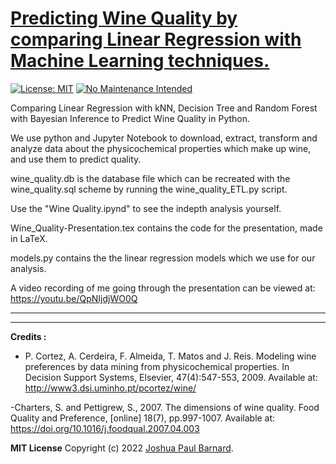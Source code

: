 # [Predicting Wine Quality by comparing Linear Regression with Machine Learning techniques.](https://youtu.be/QpNIjdjWO0Q)

[![License: MIT](https://img.shields.io/badge/License-MIT-yellow.svg)](https://opensource.org/licenses/MIT) [![No Maintenance Intended](http://unmaintained.tech/badge.svg)](http://unmaintained.tech/)

Comparing Linear Regression with kNN, Decision Tree and Random Forest with Bayesian Inference to Predict Wine Quality in Python.

We use python and Jupyter Notebook to download, extract, transform and analyze data about the physicochemical properties which make up wine, and use them to predict quality.  

wine_quality.db is the database file which can be recreated with the wine_quality.sql scheme by running the wine_quality_ETL.py script.  

Use the "Wine Quality.ipynd" to see the indepth analysis yourself.  

Wine_Quality-Presentation.tex contains the code for the presentation, made in LaTeX.  

models.py contains the the linear regression models which we use for our analysis.  

A video recording of me going through the presentation can be viewed at:  https://youtu.be/QpNIjdjWO0Q


________________________________________________________________________________________________________________________________________
________________________________________________________________________________________________________________________________________


**Credits :**

- P. Cortez, A. Cerdeira, F. Almeida, T. Matos and J. Reis.
Modeling wine preferences by data mining from
physicochemical properties. In Decision Support Systems,
Elsevier, 47(4):547-553, 2009. Available at:
<http://www3.dsi.uminho.pt/pcortez/wine/>

-Charters, S. and Pettigrew, S., 2007. The dimensions of wine
quality. Food Quality and Preference, [online] 18(7),
pp.997-1007. Available at:
<https://doi.org/10.1016/j.foodqual.2007.04.003>


**MIT License**
Copyright (c) 2022 [Joshua Paul Barnard](https://joshuapaulbarnard.github.io/).
